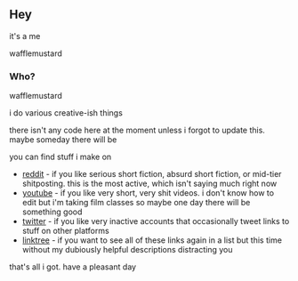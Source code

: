 ## Hey

it's a me

wafflemustard

### Who?
wafflemustard

i do various creative-ish things

there isn't any code here at the moment unless i forgot to update this. maybe someday there will be

you can find stuff i make on
* [reddit](https://www.reddit.com/user/wafflemustard) - if you like serious short fiction, absurd short fiction, or mid-tier shitposting. this is the most active, which isn't saying much right now
* [youtube](https://www.youtube.com/channel/UCog_DK40avFEiB11ujM4STQ) - if you like very short, very shit videos. i don't know how to edit but i'm taking film classes so maybe one day there will be something good
* [twitter](https://twitter.com/wafflemustard) - if you like very inactive accounts that occasionally tweet links to stuff on other platforms
* [linktree](https://linktr.ee/wafflemustard) - if you want to see all of these links again in a list but this time without my dubiously helpful descriptions distracting you

that's all i got. have a pleasant day


<!--
**wafflemustard/wafflemustard** is a ✨ _special_ ✨ repository because its `README.md` (this file) appears on your GitHub profile.

Here are some ideas to get you started:

- 🔭 I’m currently working on ...
- 🌱 I’m currently learning ...
- 👯 I’m looking to collaborate on ...
- 🤔 I’m looking for help with ...
- 💬 Ask me about ...
- 📫 How to reach me: ...
- 😄 Pronouns: ...
- ⚡ Fun fact: ...
-->
